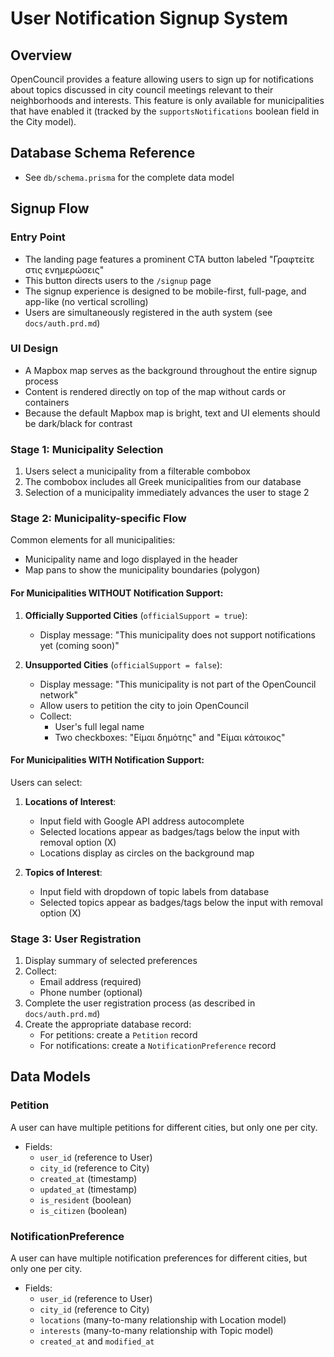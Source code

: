 # User Notification Signup System

## Overview

OpenCouncil provides a feature allowing users to sign up for notifications about topics discussed in city council meetings relevant to their neighborhoods and interests. This feature is only available for municipalities that have enabled it (tracked by the `supportsNotifications` boolean field in the City model).

## Database Schema Reference
- See `db/schema.prisma` for the complete data model

## Signup Flow

### Entry Point
- The landing page features a prominent CTA button labeled "Γραφτείτε στις ενημερώσεις" 
- This button directs users to the `/signup` page
- The signup experience is designed to be mobile-first, full-page, and app-like (no vertical scrolling)
- Users are simultaneously registered in the auth system (see `docs/auth.prd.md`)

### UI Design
- A Mapbox map serves as the background throughout the entire signup process
- Content is rendered directly on top of the map without cards or containers
- Because the default Mapbox map is bright, text and UI elements should be dark/black for contrast

### Stage 1: Municipality Selection
1. Users select a municipality from a filterable combobox
2. The combobox includes all Greek municipalities from our database
3. Selection of a municipality immediately advances the user to stage 2

### Stage 2: Municipality-specific Flow
Common elements for all municipalities:
- Municipality name and logo displayed in the header
- Map pans to show the municipality boundaries (polygon)

#### For Municipalities WITHOUT Notification Support:
1. **Officially Supported Cities** (`officialSupport = true`):
   - Display message: "This municipality does not support notifications yet (coming soon)"

2. **Unsupported Cities** (`officialSupport = false`):
   - Display message: "This municipality is not part of the OpenCouncil network"
   - Allow users to petition the city to join OpenCouncil
   - Collect:
     - User's full legal name
     - Two checkboxes: "Είμαι δημότης" and "Είμαι κάτοικος"

#### For Municipalities WITH Notification Support:
Users can select:
1. **Locations of Interest**:
   - Input field with Google API address autocomplete
   - Selected locations appear as badges/tags below the input with removal option (X)
   - Locations display as circles on the background map

2. **Topics of Interest**:
   - Input field with dropdown of topic labels from database
   - Selected topics appear as badges/tags below the input with removal option (X)

### Stage 3: User Registration
1. Display summary of selected preferences
2. Collect:
   - Email address (required)
   - Phone number (optional)
3. Complete the user registration process (as described in `docs/auth.prd.md`)
4. Create the appropriate database record:
   - For petitions: create a `Petition` record
   - For notifications: create a `NotificationPreference` record

## Data Models

### Petition
A user can have multiple petitions for different cities, but only one per city.
- Fields:
  - `user_id` (reference to User)
  - `city_id` (reference to City)
  - `created_at` (timestamp)
  - `updated_at` (timestamp)
  - `is_resident` (boolean)
  - `is_citizen` (boolean)

### NotificationPreference
A user can have multiple notification preferences for different cities, but only one per city.
- Fields:
  - `user_id` (reference to User)
  - `city_id` (reference to City)
  - `locations` (many-to-many relationship with Location model)
  - `interests` (many-to-many relationship with Topic model)
  - `created_at` and `modified_at`



